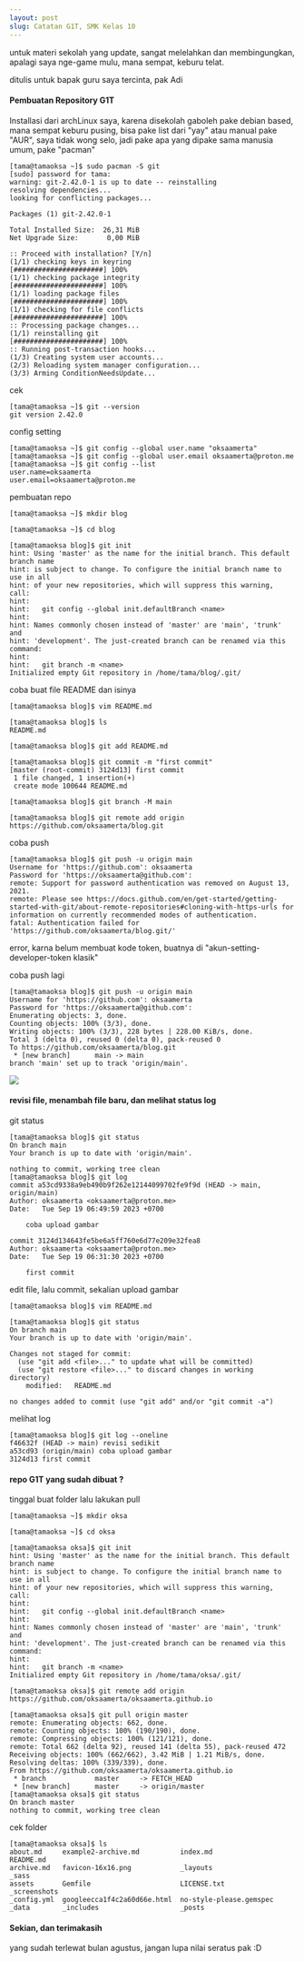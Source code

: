 ```yaml
---
layout: post
slug: Catatan G1T, SMK Kelas 10
---
```


untuk materi sekolah yang update, sangat melelahkan dan membingungkan, apalagi saya nge-game mulu, mana sempat, keburu telat.

ditulis untuk bapak guru saya tercinta, pak Adi


#### Pembuatan Repository G1T

Installasi dari archLinux saya, karena disekolah gaboleh pake debian based, mana sempat keburu pusing, bisa pake list dari "yay" atau manual pake "AUR", saya tidak wong selo, jadi pake apa yang dipake sama manusia umum, pake "pacman"

```
[tama@tamaoksa ~]$ sudo pacman -S git
[sudo] password for tama: 
warning: git-2.42.0-1 is up to date -- reinstalling
resolving dependencies...
looking for conflicting packages...

Packages (1) git-2.42.0-1

Total Installed Size:  26,31 MiB
Net Upgrade Size:       0,00 MiB

:: Proceed with installation? [Y/n] 
(1/1) checking keys in keyring                     [######################] 100%
(1/1) checking package integrity                   [######################] 100%
(1/1) loading package files                        [######################] 100%
(1/1) checking for file conflicts                  [######################] 100%
:: Processing package changes...
(1/1) reinstalling git                             [######################] 100%
:: Running post-transaction hooks...
(1/3) Creating system user accounts...
(2/3) Reloading system manager configuration...
(3/3) Arming ConditionNeedsUpdate...
```



cek

```
[tama@tamaoksa ~]$ git --version
git version 2.42.0
```



config setting

```
[tama@tamaoksa ~]$ git config --global user.name "oksaamerta"
[tama@tamaoksa ~]$ git config --global user.email oksaamerta@proton.me
[tama@tamaoksa ~]$ git config --list
user.name=oksaamerta
user.email=oksaamerta@proton.me
```



pembuatan repo

```
[tama@tamaoksa ~]$ mkdir blog

[tama@tamaoksa ~]$ cd blog

[tama@tamaoksa blog]$ git init
hint: Using 'master' as the name for the initial branch. This default branch name
hint: is subject to change. To configure the initial branch name to use in all
hint: of your new repositories, which will suppress this warning, call:
hint: 
hint: 	git config --global init.defaultBranch <name>
hint: 
hint: Names commonly chosen instead of 'master' are 'main', 'trunk' and
hint: 'development'. The just-created branch can be renamed via this command:
hint: 
hint: 	git branch -m <name>
Initialized empty Git repository in /home/tama/blog/.git/
```



coba buat file README dan isinya

```
[tama@tamaoksa blog]$ vim README.md

[tama@tamaoksa blog]$ ls
README.md

[tama@tamaoksa blog]$ git add README.md

[tama@tamaoksa blog]$ git commit -m "first commit"
[master (root-commit) 3124d13] first commit
 1 file changed, 1 insertion(+)
 create mode 100644 README.md

[tama@tamaoksa blog]$ git branch -M main

[tama@tamaoksa blog]$ git remote add origin https://github.com/oksaamerta/blog.git
```


coba push

```
[tama@tamaoksa blog]$ git push -u origin main
Username for 'https://github.com': oksaamerta
Password for 'https://oksaamerta@github.com': 
remote: Support for password authentication was removed on August 13, 2021.
remote: Please see https://docs.github.com/en/get-started/getting-started-with-git/about-remote-repositories#cloning-with-https-urls for information on currently recommended modes of authentication.
fatal: Authentication failed for 'https://github.com/oksaamerta/blog.git/'
```

error, karna belum membuat kode token, buatnya di "akun-setting-developer-token klasik"



coba push lagi

```
[tama@tamaoksa blog]$ git push -u origin main
Username for 'https://github.com': oksaamerta
Password for 'https://oksaamerta@github.com': 
Enumerating objects: 3, done.
Counting objects: 100% (3/3), done.
Writing objects: 100% (3/3), 228 bytes | 228.00 KiB/s, done.
Total 3 (delta 0), reused 0 (delta 0), pack-reused 0
To https://github.com/oksaamerta/blog.git
 * [new branch]      main -> main
branch 'main' set up to track 'origin/main'.
```

<img src="https://raw.githubusercontent.com/oksaamerta/oksaamerta.github.io/master/_screenshots/first_commit.png" />



#### revisi file, menambah file baru, dan melihat status log

git status

```
[tama@tamaoksa blog]$ git status
On branch main
Your branch is up to date with 'origin/main'.

nothing to commit, working tree clean
[tama@tamaoksa blog]$ git log
commit a53cd9338a9eb490b9f262e12144099702fe9f9d (HEAD -> main, origin/main)
Author: oksaamerta <oksaamerta@proton.me>
Date:   Tue Sep 19 06:49:59 2023 +0700

    coba upload gambar

commit 3124d134643fe5be6a5ff760e6d77e209e32fea8
Author: oksaamerta <oksaamerta@proton.me>
Date:   Tue Sep 19 06:31:30 2023 +0700

    first commit
```



edit file, lalu commit, sekalian upload gambar

```
[tama@tamaoksa blog]$ vim README.md

[tama@tamaoksa blog]$ git status
On branch main
Your branch is up to date with 'origin/main'.

Changes not staged for commit:
  (use "git add <file>..." to update what will be committed)
  (use "git restore <file>..." to discard changes in working directory)
	modified:   README.md

no changes added to commit (use "git add" and/or "git commit -a")
```



melihat log

```
[tama@tamaoksa blog]$ git log --oneline
f46632f (HEAD -> main) revisi sedikit
a53cd93 (origin/main) coba upload gambar
3124d13 first commit
```



#### repo G1T yang sudah dibuat ?

tinggal buat folder lalu lakukan pull

```
[tama@tamaoksa ~]$ mkdir oksa

[tama@tamaoksa ~]$ cd oksa

[tama@tamaoksa oksa]$ git init
hint: Using 'master' as the name for the initial branch. This default branch name
hint: is subject to change. To configure the initial branch name to use in all
hint: of your new repositories, which will suppress this warning, call:
hint: 
hint: 	git config --global init.defaultBranch <name>
hint: 
hint: Names commonly chosen instead of 'master' are 'main', 'trunk' and
hint: 'development'. The just-created branch can be renamed via this command:
hint: 
hint: 	git branch -m <name>
Initialized empty Git repository in /home/tama/oksa/.git/

[tama@tamaoksa oksa]$ git remote add origin https://github.com/oksaamerta/oksaamerta.github.io

[tama@tamaoksa oksa]$ git pull origin master
remote: Enumerating objects: 662, done.
remote: Counting objects: 100% (190/190), done.
remote: Compressing objects: 100% (121/121), done.
remote: Total 662 (delta 92), reused 141 (delta 55), pack-reused 472
Receiving objects: 100% (662/662), 3.42 MiB | 1.21 MiB/s, done.
Resolving deltas: 100% (339/339), done.
From https://github.com/oksaamerta/oksaamerta.github.io
 * branch            master     -> FETCH_HEAD
 * [new branch]      master     -> origin/master
[tama@tamaoksa oksa]$ git status
On branch master
nothing to commit, working tree clean
```


cek folder

```
[tama@tamaoksa oksa]$ ls
about.md     example2-archive.md          index.md                 README.md
archive.md   favicon-16x16.png            _layouts                 _sass
assets       Gemfile                      LICENSE.txt              _screenshots
_config.yml  googleecca1f4c2a60d66e.html  no-style-please.gemspec
_data        _includes                    _posts
```



#### Sekian, dan terimakasih

yang sudah terlewat bulan agustus, jangan lupa nilai seratus pak :D